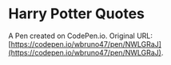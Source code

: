 # Harry Potter Quotes

A Pen created on CodePen.io. Original URL: [https://codepen.io/wbruno47/pen/NWLGRaJ](https://codepen.io/wbruno47/pen/NWLGRaJ).

